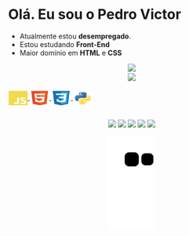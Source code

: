 <h1>Olá. Eu sou o Pedro Victor</h1>
<div>
  <ul type='disc'>
    <li>Atualmente estou <strong>desempregado</strong>.</l1>
    <li>Estou estudando <strong>Front-End</strong>
    <li>Maior domínio em <strong>HTML</strong> e <strong>CSS</strong>
</div>



</ul>
<div align="center">
  <a href="https://github.com/pedrovictormotasilva">
  <img height="180em" src="https://github-readme-stats.vercel.app/api?username=pedrovictormotasilva&show_icons=true&theme=darcula&include_all_commits=true&count_private=true"/>
    <br>
  <img height="180em" src="https://github-readme-stats.vercel.app/api/top-langs/?username=pedrovictormotasilva&layout=compact&langs_count=7&theme=darcula"/>
</div>
  <div style="display: inline_block"><br>
  <img align="center" alt="Pedro-Js" height="30" width="40" src="https://raw.githubusercontent.com/devicons/devicon/master/icons/javascript/javascript-plain.svg">
  <img align="center" alt="Pedro-HTML" height="30" width="40" src="https://raw.githubusercontent.com/devicons/devicon/master/icons/html5/html5-original.svg">
  <img align="center" alt="Pedro-CSS" height="30" width="40" src="https://raw.githubusercontent.com/devicons/devicon/master/icons/css3/css3-original.svg">
  <img align="center" alt="Pedro-Python" height="30" width="40" src="https://raw.githubusercontent.com/devicons/devicon/master/icons/python/python-original.svg">
 </div>
  
##
  
  <div align="center"> 
  <a href="https://instagram.com/pedrovic_mota" target="_blank"><img src="https://img.shields.io/badge/-Instagram-%23E4405F?style=for-the-badge&logo=instagram&logoColor=white" target="_blank"></a>
 	<a href="https://www.twitch.tv/reflexthetired" target="_blank"><img src="https://img.shields.io/badge/Twitch-9146FF?style=for-the-badge&logo=twitch&logoColor=white" target="_blank"></a>
 <a href="https://discord.gg/67HWs28D" target="_blank"><img src="https://img.shields.io/badge/Discord-7289DA?style=for-the-badge&logo=discord&logoColor=white" target="_blank"></a> 
  <a href = "mailto:motasilvapedrovictor@gmail.com"><img src="https://img.shields.io/badge/-Gmail-%23333?style=for-the-badge&logo=gmail&logoColor=white" target="_blank"></a>
  <a href="https://www.linkedin.com/in/pedro-victor-mota-silva-413a49222/" target="_blank"><img src="https://img.shields.io/badge/-LinkedIn-%230077B5?style=for-the-badge&logo=linkedin&logoColor=white" target="_blank"></a> 
 
  ![Snake animation](https://github.com/rafaballerini/rafaballerini/blob/output/github-contribution-grid-snake.svg)
 
</div>


